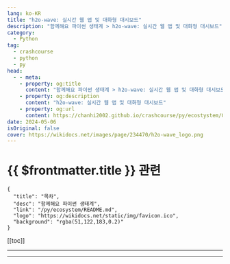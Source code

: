 ```yaml
---
lang: ko-KR
title: "h2o-wave: 실시간 웹 앱 및 대화형 대시보드"
description: "함께해요 파이썬 생태계 > h2o-wave: 실시간 웹 앱 및 대화형 대시보드"
category:
  - Python
tag: 
  - crashcourse
  - python
  - py
head:
  - - meta:
    - property: og:title
      content: "함께해요 파이썬 생태계 > h2o-wave: 실시간 웹 앱 및 대화형 대시보드"
    - property: og:description
      content: "h2o-wave: 실시간 웹 앱 및 대화형 대시보드"
    - property: og:url
      content: https://chanhi2002.github.io/crashcourse/py/ecostystem/04/h2o-wave.html
date: 2024-05-06
isOriginal: false
cover: https://wikidocs.net/images/page/234470/h2o-wave_logo.png
---
```


# {{ $frontmatter.title }} 관련

```component VPCard
{
  "title": "목차",
  "desc": "함께해요 파이썬 생태계",
  "link": "/py/ecosystem/README.md",
  "logo": "https://wikidocs.net/static/img/favicon.ico",
  "background": "rgba(51,122,183,0.2)"
}
```

[[toc]]

---

<SiteInfo
  name="h2o-wave: 실시간 웹 앱 및 대화형 대시보드 | WikiDocs"
  desc="함께해요 파이썬 생태계"
  url="https://wikidocs.net/234470"
  logo="https://wikidocs.net/static/img/favicon.ico"
  preview="https://wikidocs.net/images/page/234470/h2o-wave_logo.png"/>

<!-- TODO: 작성 -->

---

<TagLinks />